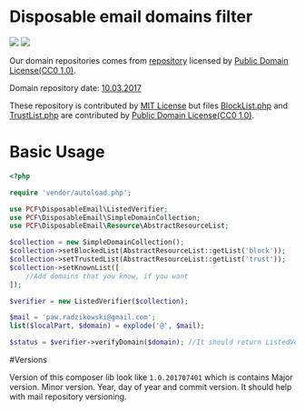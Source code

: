 # Disposable email domains filter
![](https://badge.fury.io/gh/purringCatFoundation%2FDisposableEmail) ![](https://travis-ci.org/purringCatFoundation/DisposableEmail.svg?branch=master)

Our domain repositories comes from [repository](https://github.com/martenson/disposable-email-domains) licensed by [Public Domain License(CC0 1.0)](https://creativecommons.org/publicdomain/zero/1.0/).
 
Domain repository date: [10.03.2017](https://github.com/martenson/disposable-email-domains/commit/e68bd490c6a8fa10012128955df86facfe4028e9)


These repository is contributed by [MIT License](LICENSE) but files [BlockList.php](src/Resource/BlockList.php) and [TrustList.php](src/Resource/TrustList.php) are contributed by [Public Domain License(CC0 1.0)](https://creativecommons.org/publicdomain/zero/1.0/).

# Basic Usage

```PHP
<?php

require 'vendor/autoload.php';

use PCF\DisposableEmail\ListedVerifier;
use PCF\DisposableEmail\SimpleDomainCollection;
use PCF\DisposableEmail\Resource\AbstractResourceList;

$collection = new SimpleDomainCollection();
$collection->setBlockedList(AbstractResourceList::getList('block'));
$collection->setTrustedList(AbstractResourceList::getList('trust'));
$collection->setKnownList([
    //Add domains that you know, if you want
]);

$verifier = new ListedVerifier($collection);

$mail = 'paw.radzikowski@gmail.com';
list($localPart, $domain) = explode('@', $mail);

$status = $verifier->verifyDomain($domain); //It should return ListedVerifier::DOMAIN_UNKNOWN
```

#Versions

Version of this composer lib look like `1.0.201707401` which is contains Major version. Minor version. Year, day of year and commit version. 
It should help with mail repository versioning.
